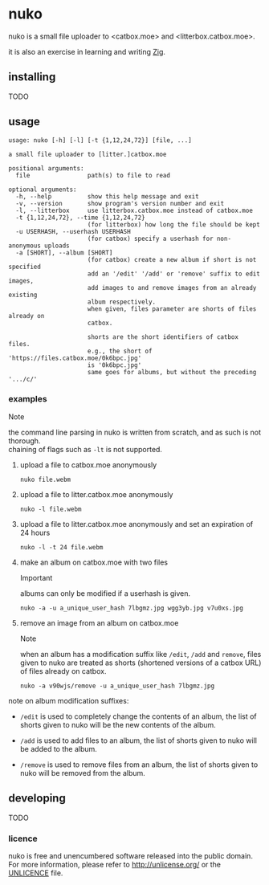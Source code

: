 # nuko

nuko is a small file uploader to <catbox.moe> and <litterbox.catbox.moe>.

it is also an exercise in learning and writing [Zig](https://ziglang.org/).

## installing

TODO

## usage

```text
usage: nuko [-h] [-l] [-t {1,12,24,72}] [file, ...]

a small file uploader to [litter.]catbox.moe

positional arguments:
  file                path(s) to file to read

optional arguments:
  -h, --help          show this help message and exit
  -v, --version       show program's version number and exit
  -l, --litterbox     use litterbox.catbox.moe instead of catbox.moe
  -t {1,12,24,72}, --time {1,12,24,72}
                      (for litterbox) how long the file should be kept
  -u USERHASH, --userhash USERHASH
                      (for catbox) specify a userhash for non-anonymous uploads
  -a [SHORT], --album [SHORT]
                      (for catbox) create a new album if short is not specified
                      add an '/edit' '/add' or 'remove' suffix to edit images,
                      add images to and remove images from an already existing
                      album respectively. 
                      when given, files parameter are shorts of files already on
                      catbox.

                      shorts are the short identifiers of catbox files.
                      e.g., the short of 'https://files.catbox.moe/0k6bpc.jpg'
                      is '0k6bpc.jpg'
                      same goes for albums, but without the preceding '.../c/'
```

### examples

> [!NOTE]  
> the command line parsing in nuko is written from scratch, and as such is not thorough.  
> chaining of flags such as `-lt` is not supported.

1. upload a file to catbox.moe anonymously

   ```text
   nuko file.webm
   ```

2. upload a file to litter.catbox.moe anonymously

   ```text
   nuko -l file.webm
   ```

3. upload a file to litter.catbox.moe anonymously and set an expiration of 24 hours

   ```text
   nuko -l -t 24 file.webm
   ```

4. make an album on catbox.moe with two files

   > [!IMPORTANT]  
   > albums can only be modified if a userhash is given.

   ```text
   nuko -a -u a_unique_user_hash 7lbgmz.jpg wgg3yb.jpg v7u0xs.jpg
   ```

5. remove an image from an album on catbox.moe

   > [!NOTE]  
   > when an album has a modification suffix like `/edit`, `/add` and `remove`, files
   > given to nuko are treated as shorts (shortened versions of a catbox URL) of files
   > already on catbox.

   ```text
   nuko -a v90wjs/remove -u a_unique_user_hash 7lbgmz.jpg
   ```

note on album modification suffixes:

- `/edit` is used to completely change the contents of an album, the list of shorts
  given to nuko will be the new contents of the album.

- `/add` is used to add files to an album, the list of shorts given to nuko will be
  added to the album.

- `/remove` is used to remove files from an album, the list of shorts given to nuko
  will be removed from the album.

## developing

TODO

### licence

nuko is free and unencumbered software released into the public domain. For more
information, please refer to <http://unlicense.org/> or the [UNLICENCE](UNLICENCE) file.

